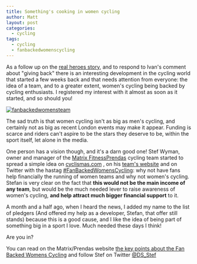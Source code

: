 ```yaml
---
title: Something's cooking in women cycling
author: Matt
layout: post
categories:
  - cycling
tags:
  - cycling
  - fanbackedwomenscycling
---
```

As a follow up on the [real heroes story][1], and to respond to Ivan's comment about "giving back" there is an interesting development in the cycling world that started a few weeks back and that needs attention from everyone: the idea of a team, and to a greater extent, women's cycling being backed by cycling enthusiasts. I registered my interest with it almost as soon as it started, and so should you!

<p class="attachement"><a href="{{ "fanbackedwomensteam.jpg" | image_path | cdn }}" title="fanbackedwomensteam" rel="lightbox[580]"><img src="{{ "fanbackedwomensteam_r500.jpg" | image_path | cdn }}" alt="fanbackedwomensteam" /></a></p>

<!--more-->

The sad truth is that women cycling isn't as big as men's cycling, and certainly not as big as recent London events may make it appear. Funding is scarce and riders can't aspire to be the stars they deserve to be, within the sport itself, let alone in the media.

One person has a vision though, and it's a darn good one! Stef Wyman, owner and manager of the <a title="Matrix Fitness Prendas" href="http://www.onthedrops.cc/">Matrix FitnessPrendas</a> cycling team started to spread a simple idea on <a title="the role of fans in womens cycling" href="http://www.cyclismas.com/2012/09/the-role-of-fans-in-womens-cycling/">cyclismas.com</a> , on his <a title="on the drops: fanbackedwomensteam" href="http://www.onthedrops.cc/fanbackedwomensteam/">team's website</a> and on Twitter with the hastag <a title="#FanBackedWomensCycling" href="https://twitter.com/search?q=%23FanBackedWomensCycling&src=hash">#FanBackedWomensCycling</a>: why not have fans help financially the running of women teams and why not women's cycling. Stefan is very clear on the fact that **this would not be the main income of any team**, but would be the much needed lever to raise awareness of women's cycling, **and help attract much bigger financial support** to it.

A month and a half ago, when I heard the news, I added my name to the list of pledgers (And offered my help as a developer, Stefan, that offer still stands) because this is a good cause, and I like the idea of being part of something big in a sport I love. Much needed these days I think!

Are you in?

You can read on the Matrix/Prendas website <a href="http://www.onthedrops.cc/fanbackedwomensteam/">the key points about the Fan Backed Womens Cycling</a> and follow Stef on Twitter <a title="Stef Wyman on Twitter" href="http://www.twitter.com/@ds_stef">@DS_Stef</a>

 [1]: /the-real-heroes/ "The real heroes"